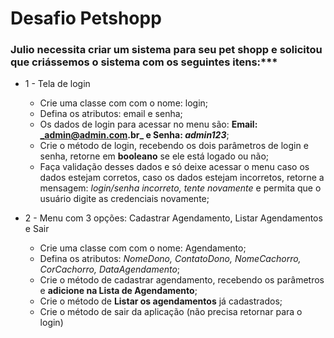 # Desafio Petshopp

### Julio necessita criar um sistema para seu pet shopp e solicitou que criássemos o sistema com os seguintes itens:***

- 1 - Tela de login

  - Crie uma classe com com o nome: login;
  - Defina os atributos: email e senha;
  - Os dados de login para acessar no menu são: **Email: _admin@admin.com.br_ e Senha: _admin123_**;
  - Crie o método de login, recebendo os dois parâmetros de login e senha, retorne em **booleano** se ele está logado ou não;
  - Faça validação desses dados e só deixe acessar o menu caso os dados estejam corretos, caso os dados estejam incorretos, retorne a mensagem: *login/senha incorreto, tente novamente* e permita que o usuário digite as credenciais novamente;
  
- 2 - Menu com 3 opções: Cadastrar Agendamento, Listar Agendamentos e Sair

  - Crie uma classe com com o nome: Agendamento;
  - Defina os atributos: _NomeDono, ContatoDono, NomeCachorro, CorCachorro, DataAgendamento_;
  - Crie o método de cadastrar agendamento, recebendo os parâmetros e **adicione na Lista de Agendamento**;
  - Crie o método de **Listar os agendamentos** já cadastrados;
  - Crie o método de sair da aplicação (não precisa retornar para o login)
